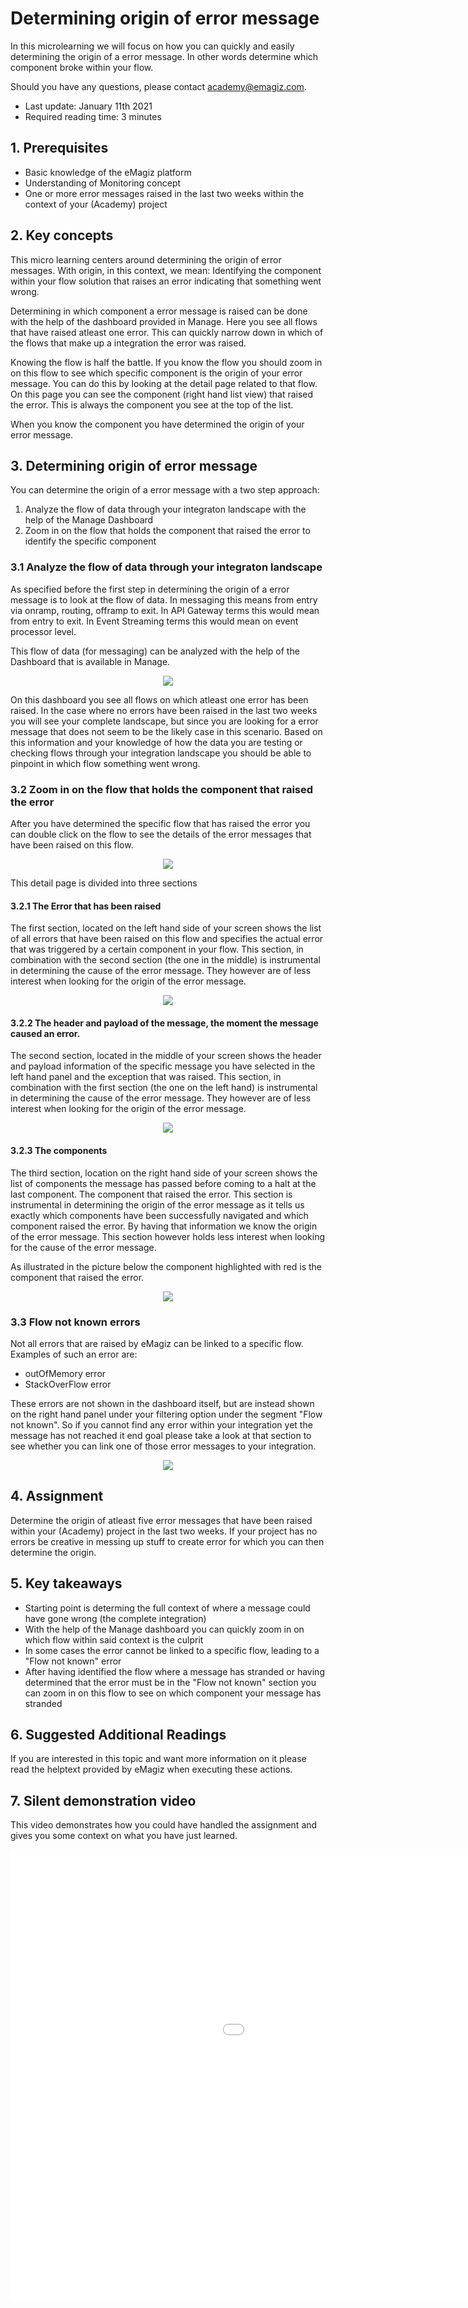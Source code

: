 # Determining origin of error message

In this microlearning we will focus on how you can quickly and easily determining the origin of a error message. In other words determine which component broke within your flow.

Should you have any questions, please contact academy@emagiz.com.

- Last update: January 11th 2021
- Required reading time: 3 minutes

## 1. Prerequisites
- Basic knowledge of the eMagiz platform
- Understanding of Monitoring concept
- One or more error messages raised in the last two weeks within the context of your (Academy) project

## 2. Key concepts
This micro learning centers around determining the origin of error messages.
With origin, in this context, we mean: Identifying the component within your flow solution that raises an error indicating that something went wrong.

Determining in which component a error message is raised can be done with the help of the dashboard provided in Manage. Here you see all flows that have raised atleast one error.
This can quickly narrow down in which of the flows that make up a integration the error was raised.

Knowing the flow is half the battle. If you know the flow you should zoom in on this flow to see which specific component is the origin of your error message.
You can do this by looking at the detail page related to that flow. On this page you can see the component (right hand list view) that raised the error. This is always the component you see at the top of the list.

When you know the component you have determined the origin of your error message.

## 3. Determining origin of error message

You can determine the origin of a error message with a two step approach:
1. Analyze the flow of data through your integraton landscape with the help of the Manage Dashboard
2. Zoom in on the flow that holds the component that raised the error to identify the specific component

### 3.1 Analyze the flow of data through your integraton landscape

As specified before the first step in determining the origin of a error message is to look at the flow of data. In messaging this means from entry via onramp, routing, offramp to exit. 
In API Gateway terms this would mean from entry to exit. In Event Streaming terms this would mean on event processor level.

This flow of data (for messaging) can be analyzed with the help of the Dashboard that is available in Manage.

<p align="center"><img src="../../img/microlearning/ml-determining-origin-of-error-messages--manage-dashboard.png"></p>

On this dashboard you see all flows on which atleast one error has been raised. In the case where no errors have been raised in the last two weeks you will see your complete landscape, 
but since you are looking for a error message that does not seem to be the likely case in this scenario. 
Based on this information and your knowledge of how the data you are testing or checking flows through your integration landscape you should be able to pinpoint in which flow something went wrong.

### 3.2 Zoom in on the flow that holds the component that raised the error

After you have determined the specific flow that has raised the error you can double click on the flow to see the details of the error messages that have been raised on this flow.

<p align="center"><img src="../../img/microlearning/ml-determining-origin-of-error-messages--manage-dashboard-detail-page.png"></p>

This detail page is divided into three sections

#### 3.2.1 The Error that has been raised

The first section, located on the left hand side of your screen shows the list of all errors that have been raised on this flow and specifies the actual error that was triggered by a certain component in your flow.
This section, in combination with the second section (the one in the middle) is instrumental in determining the cause of the error message. They however are of less interest when looking for the origin of the error message.

<p align="center"><img src="../../img/microlearning/ml-determining-origin-of-error-messages--manage-dashboard-detail-page-left-hand-panel.png"></p>

#### 3.2.2 The header and payload of the message, the moment the message caused an error.

The second section, located in the middle of your screen shows the header and payload information of the specific message you have selected in the left hand panel and the exception that was raised.
This section, in combination with the first section (the one on the left hand) is instrumental in determining the cause of the error message. They however are of less interest when looking for the origin of the error message.

<p align="center"><img src="../../img/microlearning/ml-determining-origin-of-error-messages--manage-dashboard-detail-page-middle-panel.png"></p>

#### 3.2.3 The components

The third section, location on the right hand side of your screen shows the list of components the message has passed before coming to a halt at the last component. The component that raised the error.
This section is instrumental in determining the origin of the error message as it tells us exactly which components have been successfully navigated and which component raised the error.
By having that information we know the origin of the error message. This section however holds less interest when looking for the cause of the error message.

As illustrated in the picture below the component highlighted with red is the component that raised the error.

<p align="center"><img src="../../img/microlearning/ml-determining-origin-of-error-messages--manage-dashboard-detail-page-right-hand-panel.png"></p>

### 3.3 Flow not known errors

Not all errors that are raised by eMagiz can be linked to a specific flow. Examples of such an error are:
- outOfMemory error
- StackOverFlow error

These errors are not shown in the dashboard itself, but are instead shown on the right hand panel under your filtering option under the segment "Flow not known". 
So if you cannot find any error within your integration yet the message has not reached it end goal please take a look at that section to see whether you can link one of those error messages to your integration.

<p align="center"><img src="../../img/microlearning/ml-determining-origin-of-error-messages--manage-dashboard-flow-not-known-errors.png"></p>


## 4. Assignment

Determine the origin of atleast five error messages that have been raised within your (Academy) project in the last two weeks. If your project has no errors be creative in messing up stuff to create error for which you can then determine the origin.

## 5. Key takeaways

- Starting point is determing the full context of where a message could have gone wrong (the complete integration)
- With the help of the Manage dashboard you can quickly zoom in on which flow within said context is the culprit
- In some cases the error cannot be linked to a specific flow, leading to a "Flow not known" error
- After having identified the flow where a message has stranded or having determined that the error must be in the "Flow not known" section you can zoom in on this flow to see on which component your message has stranded

## 6. Suggested Additional Readings

If you are interested in this topic and want more information on it please read the helptext provided by eMagiz when executing these actions.

## 7. Silent demonstration video

This video demonstrates how you could have handled the assignment and gives you some context on what you have just learned.

<iframe width="1280" height="720" src="../../vid/microlearning/microlearning-running-a-unit-test.mp4" frameborder="0" allow="accelerometer; autoplay; clipboard-write; encrypted-media; gyroscope; picture-in-picture" allowfullscreen></iframe>
